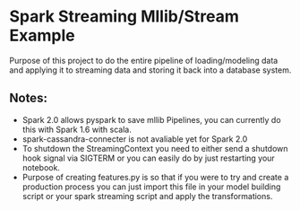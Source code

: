 # Spark Streaming Mllib/Stream Example

Purpose of this project to do the entire pipeline of loading/modeling data and applying it to streaming data and storing it back into a database system.

## Notes:
* Spark 2.0 allows pyspark to save mllib Pipelines, you can currently do this with Spark 1.6 with scala.
* spark-cassandra-connecter is not avaliable yet for Spark 2.0
* To shutdown the StreamingContext you need to either send a shutdown hook signal via SIGTERM or you can easily do by just restarting your notebook.
* Purpose of creating features.py is so that if you were to try and create a production process you can just import this file in your model building script or your spark streaming script and apply the transformations.
